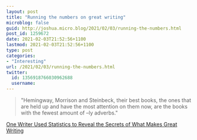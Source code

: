 ```yaml
---
layout: post
title: "Running the numbers on great writing"
microblog: false
guid: http://joshua.micro.blog/2021/02/03/running-the-numbers.html
post_id: 1259672
date: 2021-02-03T21:52:56+1100
lastmod: 2021-02-03T21:52:56+1100
type: post
categories:
- "Interesting"
url: /2021/02/03/running-the-numbers.html
twitter:
  id: 1356918766030962688
  username: 
---
```

> "Hemingway, Morrison and Steinbeck, their best books, the ones that are held up and have the most attention on them now, are the books with the fewest amount of –ly adverbs."

[One Writer Used Statistics to Reveal the Secrets of What Makes Great Writing](https://www.smithsonianmag.com/arts-culture/one-writer-used-statistics-reveal-secrets-what-makes-great-writing-180962515/)
